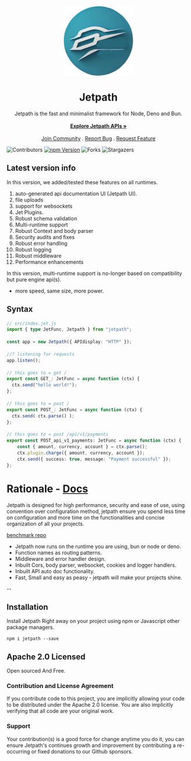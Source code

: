 <br/>
<p align="center">
     <img src="https://github.com/CodeDynasty-dev/Jetpath/raw/main/icon.png" alt="Jetpath" width="190" height="190">

<h1 align="center">Jetpath</h1>

<p align="center">
   Jetpath is the fast and minimalist framework for Node, Deno and Bun.
    <br/>
    <br/>
    <a href="https://jetpath.codedynasty.dev"><strong>Explore Jetpath APIs »</strong></a>
    <br/>
    <br/>
    <a href="https://jetpath.codedynasty.dev">Join Community</a>
    .
    <a href="https://github.com/codedynasty-dev/jetpath/issues">Report Bug</a>
    .
    <a href="https://github.com/codedynasty-dev/jetpath/issues">Request Feature</a>
  </p>
</p>

![Contributors](https://img.shields.io/github/contributors/codedynasty-dev/jetpath?color=dark-green)
[![npm Version](https://img.shields.io/npm/v/jetpath.svg)](https://www.npmjs.com/package/jetpath)
![Forks](https://img.shields.io/github/forks/codedynasty-dev/jetpath?style=social)
![Stargazers](https://img.shields.io/github/stars/codedynasty-dev/jetpath?style=social)
 
## Latest version info

In this version, we added/tested these features on all runtimes.

1. auto-generated api documentation UI (Jetpath UI).
2. file uploads
3. support for websockets
4. Jet Plugins.
5. Robust schema validation
6. Multi-runtime support
7. Robust Context and body parser
8. Security audits and fixes
9. Robust error handling
10. Robust logging
11. Robust middleware
12. Performance enhancements

In this version, multi-runtime support is no-longer based on
compatibility but pure engine api(s). 

- more speed, same size, more power.


## Syntax

```ts
// src/index.jet.js
import { type JetFunc, Jetpath } from "jetpath";

const app = new Jetpath({ APIdisplay: "HTTP" });

//? listening for requests
app.listen();

// this goes to = get /
export const GET_: JetFunc = async function (ctx) {
  ctx.send("hello world!");
};

// this goes to = post /
export const POST_: JetFunc = async function (ctx) {
  ctx.send( ctx.parse() );
};

// this goes to = post /api/v1/payments
export const POST_api_v1_payments: JetFunc = async function (ctx) {
    const { amount, currency, account } = ctx.parse();
    ctx.plugin.charge({ amount, currency, account });
    ctx.send({ success: true, message: "Payment successful" });
};
```

# Rationale - [Docs](https://jetpath.codedynasty.dev/)

Jetpath is designed for high performance, security and ease of use, using convention over configuration method, jetpath ensure you spend less time on configuration and more time on the functionalities and concise organization of all your projects.

[benchmark repo](https://github.com/FridayCandour/jetpath-benchmark)

- Jetpath now runs on the runtime you are using, bun or node or deno.
- Function names as routing patterns.
- Middleware and error handler design.
- Inbuilt Cors, body parser, websocket, cookies and logger handlers.
- Inbuilt API auto doc functionality. 
- Fast, Small and easy as peasy - jetpath will make your projects shine.

--
  

## Installation

Install Jetpath Right away on your project using npm or Javascript other package
managers.

```
npm i jetpath --save
```
 

## Apache 2.0 Licensed

Open sourced And Free.

### Contribution and License Agreement

If you contribute code to this project, you are implicitly allowing your code to
be distributed under the Apache 2.0 license. You are also implicitly verifying that all
code are your original work.

### Support

Your contribution(s) is a good force for change anytime you do it, you can
ensure Jetpath's continues growth and improvement by contributing a re-occurring
or fixed donations to our Github sponsors.